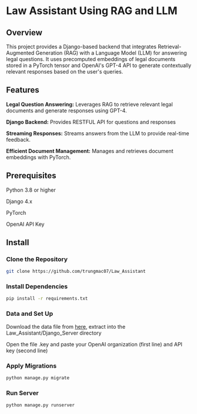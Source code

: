 # Law Assistant Using RAG and LLM

## Overview
This project provides a Django-based backend that integrates Retrieval-Augmented Generation (RAG) with a Language Model (LLM) for answering legal questions. It uses precomputed embeddings of legal documents stored in a PyTorch tensor and OpenAI's GPT-4 API to generate contextually relevant responses based on the user's queries.

## Features

**Legal Question Answering:** Leverages RAG to retrieve relevant legal documents and generate responses using GPT-4.

**Django Backend:** Provides RESTFUL API for questions and responses

**Streaming Responses:** Streams answers from the LLM to provide real-time feedback.

**Efficient Document Management:** Manages and retrieves document embeddings with PyTorch.

## Prerequisites

Python 3.8 or higher

Django 4.x

PyTorch

OpenAI API Key

## Install

### Clone the Repository
```sh
git clone https://github.com/trungmac07/Law_Assistant
```

### Install Dependencies
```sh
pip install -r requirements.txt
```

### Data and Set Up
Download the data file from [here](here), extract into the Law_Assistant/Django_Server directory

Open the file .key and paste your OpenAI organization (first line) and API key (second line)

### Apply Migrations

```sh
python manage.py migrate
```

### Run Server
```sh
python manage.py runserver
```
